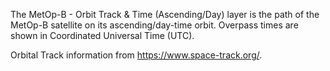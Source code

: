 The MetOp-B - Orbit Track & Time (Ascending/Day) layer is the path of the MetOp-B satellite on its ascending/day-time orbit. Overpass times are shown in Coordinated Universal Time (UTC).

Orbital Track information from <https://www.space-track.org/>.
